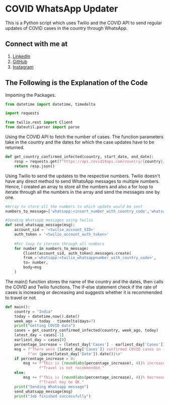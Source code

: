 # COVID WhatsApp Updater
This is a Python script which uses Twilio and the COVID API to send regular updates of COVID cases in the country through WhatsApp.

## Connect with me at
1. [LinkedIn](https://www.linkedin.com/in/moulik-chaturvedi-7b7aab157/)
2. [GitHub](https://github.com/moulikchaturvedi)
3. [Instagram](https://www.instagram.com/multidimensionalspacesnake/)

## The Following is the Explanation of the Code
Importing the Packages.
```python
from datetime import datetime, timedelta

import requests

from twilio.rest import Client
from dateutil.parser import parse
```

Using the COVID API to fetch the number of cases. The function parameters take in the country and the dates for which the case updates have to be returned.
```python
def get_country_confirmed_infected(country, start_date, end_date):
    resp = requests.get(f"https://api.covid19api.com/country/{country}/status/confirmed", params={"from": start_date, "to": end_date})
    return resp.json()
```

Using Twilio to send the updates to the respective numbers. Twilio doesn't have any direct method to send WhatsApp messages to multiple numbers. Hence, I created an array to store all the numbers and also a for loop to iterate through all the numbers in the array and send the messages one by one.
```python
#Array to store all the numbers to which update would be sent
numbers_to_message=['whatsapp:<insert_number_with_country_code','whatsapp:<insert_number_with_country_code>']

#Sending Whatsapp messages using Twilio
def send_whatsapp_message(msg):
    account_sid = '<twilio_account_SID>'
    auth_token = '<twilio_account_auth_token>'
    
    #For loop to iterate through all numbers
    for number in numbers_to_message:
    	Client(account_sid, auth_token).messages.create(
        from_='whatsapp:<twilio_whatsappnumber_with_country_code>',
        to= number,
        body=msg
    )
```

The main() function stores the name of the country and the dates, then calls the COVID and Twilio functions. The if-else statement check if the rate of cases is increasing or decreasing and suggests whether it is recommended to travel or not.
```python
def main():
    country = "India"
    today = datetime.now().date()
    week_ago = today - timedelta(days=7)
    print("Getting COVID data")
    cases = get_country_confirmed_infected(country, week_ago, today)
    latest_day = cases[-1]
    earliest_day = cases[0]
    percentage_increase = (latest_day['Cases'] - earliest_day['Cases']) / (earliest_day['Cases'] / 100)
    msg = f"There were {latest_day['Cases']} confirmed COVID cases in {country} " \
          f"on {parse(latest_day['Date']).date()}\n"
    if percentage_increase > 0:
        msg += f"This is {round(abs(percentage_increase), 4)}% increase over the last week. " \
               f"Travel is not recommended."
    else:
        msg += f"This is {round(abs(percentage_increase), 4)}% decrease over the last week. " \
               f"Travel may be OK."
    print("Sending Whatsapp message")
    send_whatsapp_message(msg)
    print("Job finished successfully")
```
